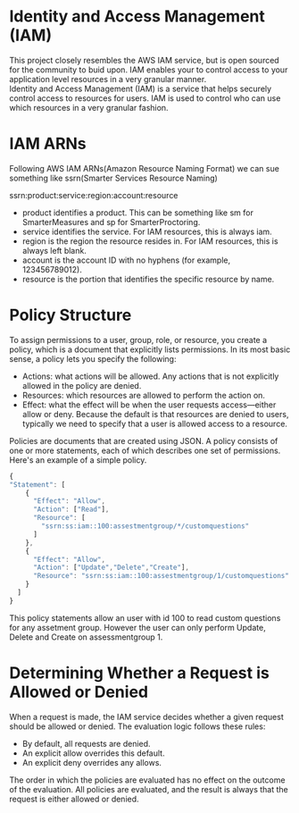 # Identity and Access Management (IAM) 

This project closely resembles the AWS IAM service, but is open sourced for the community to buid upon.  IAM enables your to control access to your application level resources in a very granular manner.  
Identity and Access Management (IAM) is a service that helps securely control access to resources for users. IAM is used to control who can use which resources in a very granular fashion.
  
  
# IAM ARNs
  
Following AWS IAM ARNs(Amazon Resource Naming Format) we can sue something like ssrn(Smarter Services Resource Naming)
  
  ssrn:product:service:region:account:resource
  
  
  * product identifies a product. This can be something like sm for SmarterMeasures and sp for SmarterProctoring.   
  * service identifies the service. For IAM resources, this is always iam.
  * region is the region the resource resides in. For IAM resources, this is always left blank.
  * account is the account ID with no hyphens (for example, 123456789012).
  * resource is the portion that identifies the specific resource by name.
  

# Policy Structure

To assign permissions to a user, group, role, or resource, you create a policy, which is a document that explicitly lists permissions. In its most basic sense, a policy lets you specify the following:

   * Actions: what actions will be allowed.  Any actions that is not explicitly allowed in the policy are denied.
   * Resources: which resources  are allowed to perform the action on.
   * Effect: what the effect will be when the user requests access—either allow or deny. Because the default is that resources are denied to users, typically we need to specify that a user is allowed access to a resource.

Policies are documents that are created using JSON. A policy consists of one or more statements, each of which describes one set of permissions. Here's an example of a simple policy.


```javascript  
{
"Statement": [
    {
      "Effect": "Allow",
      "Action": ["Read"],
      "Resource": [
        "ssrn:ss:iam::100:assestmentgroup/*/customquestions"
      ]
    },
    {
      "Effect": "Allow",
      "Action": ["Update","Delete","Create"],
      "Resource": "ssrn:ss:iam::100:assestmentgroup/1/customquestions"
    }
  ]
}
```



This policy statements allow an user with id 100 to read custom questions for any assetment group. However the user can only  perform Update, Delete and Create on assessmentgroup 1.


# Determining Whether a Request is Allowed or Denied
  
  When a request is made, the IAM service decides whether a given request should be allowed or denied. The evaluation logic follows these rules:
  
  * By default, all requests are denied.
  * An explicit allow overrides this default.
  * An explicit deny overrides any allows.
  
The order in which the policies are evaluated has no effect on the outcome of the evaluation. All policies are evaluated, and the result is always that the request is either allowed or denied.